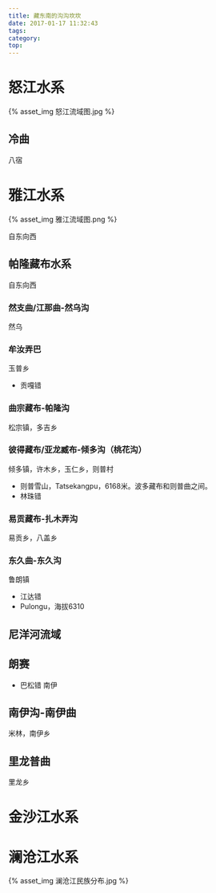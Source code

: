 ```yaml
---
title: 藏东南的沟沟坎坎
date: 2017-01-17 11:32:43
tags:
category:
top:
---
```

# 怒江水系
{% asset_img 怒江流域图.jpg %}
## 冷曲
八宿

<!-- more -->

# 雅江水系
{% asset_img 雅江流域图.png %}

自东向西

## 帕隆藏布水系
自东向西
### 然支曲/江那曲-然乌沟
然乌
### 牟汝弄巴
玉普乡
* 贡嘎错

### 曲宗藏布-帕隆沟
松宗镇，多吉乡

### 彼得藏布/亚龙臧布-倾多沟（桃花沟）
倾多镇，许木乡，玉仁乡，则普村
* 则普雪山，Tatsekangpu，6168米。波多藏布和则普曲之间。
* 林珠错

### 易贡藏布-扎木弄沟
易贡乡，八盖乡

### 东久曲-东久沟
鲁朗镇
* 江达错
* Pulongu，海拔6310

## 尼洋河流域
## 朗赛
* 巴松错
南伊
## 南伊沟-南伊曲
米林，南伊乡
## 里龙普曲
里龙乡

# 金沙江水系
# 澜沧江水系
{% asset_img 澜沧江民族分布.jpg %}
